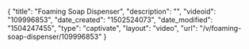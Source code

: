 {
    "title": "Foaming Soap Dispenser",
    "description": "",
    "videoid": "109996853",
    "date_created": "1502524073",
    "date_modified": "1504247455",
    "type": "captivate",
    "layout": "video",
    "url": "\/v\/foaming-soap-dispenser\/109996853"
}